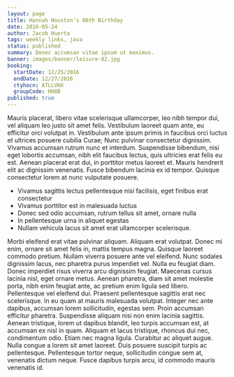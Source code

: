 ```yaml
---
layout: page
title: Hannah Houston's 86th Birthday
date: 2016-05-24
author: Jacob Huerta
tags: weekly links, java
status: published
summary: Donec accumsan vitae ipsum ut maximus.
banner: images/banner/leisure-02.jpg
booking:
  startDate: 12/25/2016
  endDate: 12/27/2016
  ctyhocn: ATLLVHX
  groupCode: HH8B
published: true
---
```

Mauris placerat, libero vitae scelerisque ullamcorper, leo nibh tempor dui, vel aliquam leo justo sit amet felis. Vestibulum laoreet quam ante, eu efficitur orci volutpat in. Vestibulum ante ipsum primis in faucibus orci luctus et ultrices posuere cubilia Curae; Nunc pulvinar consectetur dignissim. Vivamus accumsan rutrum nunc et interdum. Suspendisse bibendum, nisi eget lobortis accumsan, nibh elit faucibus lectus, quis ultricies erat felis eu est. Aenean placerat erat dui, in porttitor metus laoreet et. Mauris hendrerit elit ac dignissim venenatis. Fusce bibendum lacinia ex id tempor. Quisque consectetur lorem at nunc vulputate posuere.

* Vivamus sagittis lectus pellentesque nisi facilisis, eget finibus erat consectetur
* Vivamus porttitor est in malesuada luctus
* Donec sed odio accumsan, rutrum tellus sit amet, ornare nulla
* In pellentesque urna in aliquet egestas
* Nullam vehicula lacus sit amet erat ullamcorper scelerisque.

Morbi eleifend erat vitae pulvinar aliquam. Aliquam erat volutpat. Donec mi enim, ornare sit amet felis in, mattis tempus magna. Quisque laoreet commodo pretium. Nullam viverra posuere ante vel eleifend. Nunc sodales dignissim lacus, nec pharetra purus imperdiet vel. Nulla eu feugiat diam. Donec imperdiet risus viverra arcu dignissim feugiat.
Maecenas cursus lacinia nisl, eget ornare metus. Aenean pharetra, diam sit amet molestie porta, nibh enim feugiat ante, ac pretium enim ligula sed libero. Pellentesque vel eleifend dui. Praesent pellentesque sagittis erat nec scelerisque. In eu quam at mauris malesuada volutpat. Integer nec ante dapibus, accumsan lorem sollicitudin, egestas sem. Proin accumsan efficitur pharetra. Suspendisse aliquam nisi non enim lacinia sagittis. Aenean tristique, lorem ut dapibus blandit, leo turpis accumsan est, at accumsan ex nisl in quam. Aliquam et lacus tristique, rhoncus dui nec, condimentum odio. Etiam nec magna ligula. Curabitur ac aliquet augue. Nulla congue a lorem sit amet laoreet. Duis posuere suscipit turpis ac pellentesque. Pellentesque tortor neque, sollicitudin congue sem at, venenatis dictum neque. Fusce dapibus turpis arcu, id commodo mauris venenatis id.
